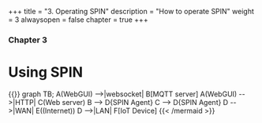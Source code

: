 +++
title = "3. Operating SPIN"
description = "How to operate SPIN"
weight = 3
alwaysopen = false
chapter = true
+++

### Chapter 3

# Using SPIN

{{<mermaid>}}
graph TB;
    A(WebGUI) -->|websocket| B[MQTT server]
    A(WebGUI) -->|HTTP| C(Web server)
    B --> D{SPIN Agent}
    C --> D{SPIN Agent}
    D -->|WAN| E((Internet))
    D -->|LAN| F[IoT Device]
{{< /mermaid >}}

